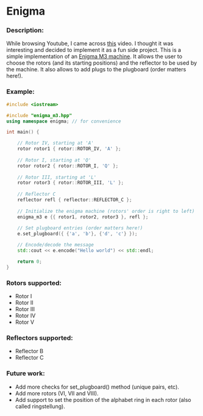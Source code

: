 # Enigma

### Description:
While browsing Youtube, I came across [this](https://www.youtube.com/watch?v=G2_Q9FoD-oQ) video. I thought it was interesting and decided to implement it as a fun side project. This is a simple implementation of an [Enigma M3 machine](https://en.wikipedia.org/wiki/Enigma_machine). It allows the user to choose the rotors (and its starting positions) and the reflector to be used by the machine. It also allows to add plugs to the plugboard (order matters here!).

### Example:
```cpp
#include <iostream>

#include "enigma_m3.hpp"
using namespace enigma; // for convenience

int main() {

    // Rotor IV, starting at 'A'
    rotor rotor1 { rotor::ROTOR_IV, 'A' };
    
    // Rotor I, starting at 'Q'
    rotor rotor2 { rotor::ROTOR_I, 'Q' };
    
    // Rotor III, starting at 'L'
    rotor rotor3 { rotor::ROTOR_III, 'L' };
    
    // Reflector C
    reflector refl { reflector::REFLECTOR_C };
    
    // Initialize the enigma machine (rotors' order is right to left)
    enigma_m3 e {{ rotor1, rotor2, rotor3 }, refl };
    
    // Set plugboard entries (order matters here!)
    e.set_plugboard({ {'a', 'b'}, {'d', 'c'} });

    // Encode/decode the message    
    std::cout << e.encode("Hello world") << std::endl;

    return 0;
}
```
### Rotors supported:
- Rotor I
- Rotor II
- Rotor III
- Rotor IV
- Rotor V

### Reflectors supported:
- Reflector B
- Reflector C

### Future work:
- Add more checks for set_plugboard() method (unique pairs, etc).
- Add more rotors (VI, VII and VIII).
- Add support to set the position of the alphabet ring in each rotor (also called ringstellung).
